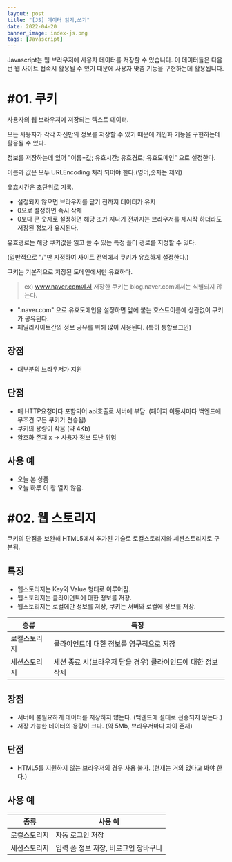 ```yaml
---
layout: post
title: "[JS] 데이터 읽기,쓰기"
date: 2022-04-20
banner_image: index-js.png
tags: [Javascript]
---
```


Javascript는 웹 브라우저에 사용자 데이터를 저장할 수 있습니다. 이 데이터들은 다음번 웹 사이트 접속시 활용될 수 있기 때문에 사용자 맞춤 기능을 구현하는데 활용됩니다.

<!--more-->

# #01. 쿠키

사용자의 웹 브라우저에 저장되는 텍스트 데이터.

모든 사용자가 각각 자신만의 정보를 저장할 수 있기 때문에 개인화 기능을 구현하는데 활용될 수 있다.

정보를 저장하는데 있어 "이름=값; 유효시간; 유효경로; 유효도메인" 으로 설정한다.

이름과 값은 모두 URLEncoding 처리 되어야 한다.(영어,숫자는 제외)

유효시간은 초단위로 기록. 

- 설정되지 않으면 브라우저를 닫기 전까지 데이터가 유지
- 0으로 설정하면 즉시 삭제
- 0보다 큰 숫자로 설정하면 해당 초가 지나기 전까지는 브라우저를 재시작 하더라도 저장된 정보가 유지된다.

유효경로는 해당 쿠키값을 읽고 쓸 수 있는 특정 폴더 경로를 지정할 수 있다.

(일반적으로 "/"만 지정하여 사이트 전역에서 쿠키가 유효하게 설정한다.)

쿠키는 기본적으로 저장된 도메인에서만 유효하다.

> ex) www.naver.com에서 저장한 쿠키는 blog.naver.com에서는 식별되지 않는다.

- ".naver.com" 으로 유효도메인을 설정하면 앞에 붙는 호스트이름에 상관없이 쿠키가 공유된다.
- 패밀리사이트간의 정보 공유를 위해 많이 사용된다. (특히 통합로그인)

## 장점

- 대부분의 브라우저가 지원

## 단점

- 매 HTTP요청마다 포함되어 api호출로 서버에 부담. (페이지 이동시마다 백엔드에 무조건 모든 쿠키가 전송됨)
- 쿠키의 용량이 작음 (약 4Kb)
- 암호화 존재 x -> 사용자 정보 도난 위험

## 사용 예

- 오늘 본 상품
- 오늘 하루 이 창 열지 않음.
​

# #02. 웹 스토리지

쿠키의 단점을 보완해 HTML5에서 추가된 기술로 로컬스토리지와 세션스토리지로 구분됨.

## 특징

- 웹스토리지는 Key와 Value 형태로 이루어짐.
- 웹스토리지는 클라이언트에 대한 정보를 저장.
- 웹스토리지는 로컬에만 정보를 저장, 쿠키는 서버와 로컬에 정보를 저장.

| 종류 | 특징 |
|--|--|
| ​로컬스토리지 | 클라이언트에 대한 정보를 영구적으로 저장 |
| 세션스토리지 | 세션 종료 시(브라우저 닫을 경우) 클라이언트에 대한 정보 삭제 |

## 장점

- 서버에 불필요하게 데이터를 저장하지 않는다. (백엔드에 절대로 전송되지 않는다.)
- 저장 가능한 데이터의 용량이 크다. (약 5Mb, 브라우저마다 차이 존재)

## 단점

- HTML5를 지원하지 않는 브라우저의 경우 사용 불가. (현재는 거의 없다고 봐야 한다.)

## 사용 예

| 종류 | 사용 예|
|--|--|
| 로컬스토리지 | 자동 로그인 저장 |
| 세션스토리지 | 입력 폼 정보 저장, 비로그인 장바구니 |
​